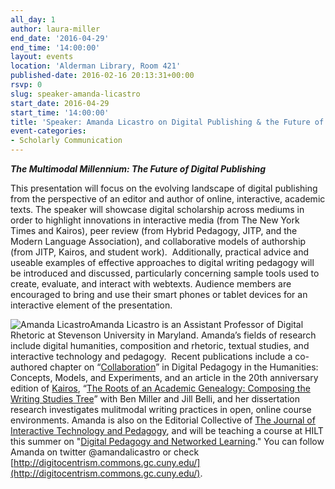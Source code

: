 ```yaml
---
all_day: 1
author: laura-miller
end_date: '2016-04-29'
end_time: '14:00:00'
layout: events
location: 'Alderman Library, Room 421'
published-date: 2016-02-16 20:13:31+00:00
rsvp: 0
slug: speaker-amanda-licastro
start_date: 2016-04-29
start_time: '14:00:00'
title: 'Speaker: Amanda Licastro on Digital Publishing & the Future of Scholarly Communication'
event-categories:
- Scholarly Communication
---
```


**_The Multimodal Millennium: The Future of Digital Publishing_**

This presentation will focus on the evolving landscape of digital publishing from the perspective of an editor and author of online, interactive, academic texts. The speaker will showcase digital scholarship across mediums in order to highlight innovations in interactive media (from The New York Times and Kairos), peer review (from Hybrid Pedagogy, JITP, and the Modern Language Association), and collaborative models of authorship (from JITP, Kairos, and student work).  Additionally, practical advice and useable examples of effective approaches to digital writing pedagogy will be introduced and discussed, particularly concerning sample tools used to create, evaluate, and interact with webtexts. Audience members are encouraged to bring and use their smart phones or tablet devices for an interactive element of the presentation.

![Amanda Licastro](http://static.scholarslab.org/wp-content/uploads/2016/02/licastro_headshot_remix-110x110.jpeg)Amanda Licastro is an Assistant Professor of Digital Rhetoric at Stevenson University in Maryland. Amanda’s fields of research include digital humanities, composition and rhetoric, textual studies, and interactive technology and pedagogy.  Recent publications include a co-authored chapter on “[Collaboration](https://digitalpedagogy.commons.mla.org/keywords/collaboration/)” in Digital Pedagogy in the Humanities: Concepts, Models, and Experiments, and an article in the 20th anniversary edition of [Kairos](http://kairos.technorhetoric.net/), “[The Roots of an Academic Genealogy: Composing the Writing Studies Tree](http://kairos.technorhetoric.net/20.2/topoi/miller-et-al/index.html)” with Ben Miller and Jill Belli, and her dissertation research investigates mulitmodal writing practices in open, online course environments. Amanda is also on the Editorial Collective of [The Journal of Interactive Technology and Pedagogy](http://jitp.commons.gc.cuny.edu/), and will be teaching a course at HILT this summer on "[Digital Pedagogy and Networked Learning](http://www.dhtraining.org/hilt2016/course/digital-pedagogy-networked-learning/)." You can follow Amanda on twitter @amandalicastro or check [http://digitocentrism.commons.gc.cuny.edu/](http://digitocentrism.commons.gc.cuny.edu/).
